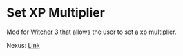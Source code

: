 # Set XP Multiplier

Mod for [Witcher 3] that allows the user to set a xp multiplier.

Nexus: [Link](https://www.nexusmods.com/witcher3/mods/967)

[Witcher 3]: https://www.thewitcher.com/en/witcher3